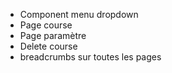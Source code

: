 - Component menu dropdown
- Page course
- Page paramètre
- Delete course
- breadcrumbs sur toutes les pages